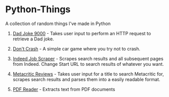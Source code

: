 # Python-Things
A collection of random things I've made in Python

1. [Dad Joke 9000](https://github.com/trivers88/Python-Things/blob/master/Python%20Things/Dad%20Jokes/DadJoke9000.py) - Takes user input to perform an HTTP request to retrieve a Dad joke.

2. [Don't Crash](https://github.com/trivers88/Python-Things/tree/master/Don't%20Crash) - A simple car game where you try not to crash.

3. [Indeed Job Scraper](https://github.com/trivers88/Python-Things/blob/master/Indeed%20Job%20Scraper/indeedscrape.py) -  Scrapes search results and all subsequent pages from Indeed.  Change Start URL to search results of whatever you want.

4. [Metacritic Reviews](https://github.com/trivers88/Python-Things/blob/master/Metacritic%20Reviews/reviews.py) - Takes user input for a title to search Metacritic for, scrapes search results and parses them into a easily readable format. 

5. [PDF Reader](https://github.com/trivers88/Python-Things/blob/master/PDF%20Reader/pdfread.py) - Extracts text from PDF documents
